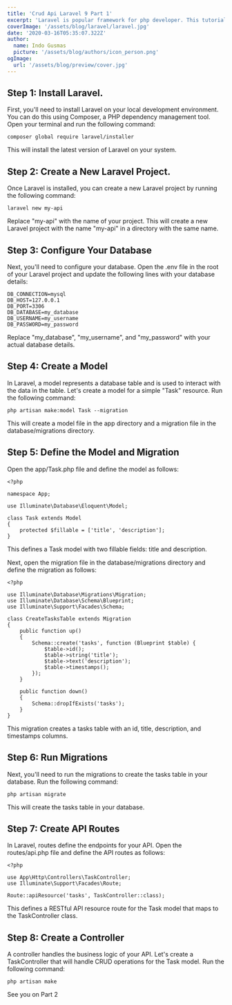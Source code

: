 ```yaml
---
title: 'Crud Api Laravel 9 Part 1'
excerpt: 'Laravel is popular framework for php developer. This tutorial i try share about how to CRUD api laravel.'
coverImage: '/assets/blog/laravel/laravel.jpg'
date: '2020-03-16T05:35:07.322Z'
author:
  name: Indo Gusmas
  picture: '/assets/blog/authors/icon_person.png'
ogImage:
  url: '/assets/blog/preview/cover.jpg'
---
```


## Step 1: Install Laravel.
First, you'll need to install Laravel on your local development environment. You can do this using Composer, a PHP dependency management tool. Open your terminal and run the following command:

```
composer global require laravel/installer
```

This will install the latest version of Laravel on your system.

## Step 2: Create a New Laravel Project.
Once Laravel is installed, you can create a new Laravel project by running the following command:

```
laravel new my-api
```
Replace "my-api" with the name of your project. This will create a new Laravel project with the name "my-api" in a directory with the same name.

## Step 3: Configure Your Database
Next, you'll need to configure your database. Open the .env file in the root of your Laravel project and update the following lines with your database details:

```
DB_CONNECTION=mysql
DB_HOST=127.0.0.1
DB_PORT=3306
DB_DATABASE=my_database
DB_USERNAME=my_username
DB_PASSWORD=my_password
```
Replace "my_database", "my_username", and "my_password" with your actual database details.

## Step 4: Create a Model
In Laravel, a model represents a database table and is used to interact with the data in the table. Let's create a model for a simple "Task" resource. Run the following command:

```
php artisan make:model Task --migration
```

This will create a model file in the app directory and a migration file in the database/migrations directory.

## Step 5: Define the Model and Migration
Open the app/Task.php file and define the model as follows:

```
<?php

namespace App;

use Illuminate\Database\Eloquent\Model;

class Task extends Model
{
    protected $fillable = ['title', 'description'];
}
```

This defines a Task model with two fillable fields: title and description.

Next, open the migration file in the database/migrations directory and define the migration as follows:

```
<?php

use Illuminate\Database\Migrations\Migration;
use Illuminate\Database\Schema\Blueprint;
use Illuminate\Support\Facades\Schema;

class CreateTasksTable extends Migration
{
    public function up()
    {
        Schema::create('tasks', function (Blueprint $table) {
            $table->id();
            $table->string('title');
            $table->text('description');
            $table->timestamps();
        });
    }

    public function down()
    {
        Schema::dropIfExists('tasks');
    }
}
```
This migration creates a tasks table with an id, title, description, and timestamps columns.
## Step 6: Run Migrations
Next, you'll need to run the migrations to create the tasks table in your database. Run the following command:
```
php artisan migrate
```

This will create the tasks table in your database.

## Step 7: Create API Routes
In Laravel, routes define the endpoints for your API. Open the routes/api.php file and define the API routes as follows:

```
<?php

use App\Http\Controllers\TaskController;
use Illuminate\Support\Facades\Route;

Route::apiResource('tasks', TaskController::class);

```
This defines a RESTful API resource route for the Task model that maps to the TaskController class.

## Step 8: Create a Controller
A controller handles the business logic of your API. Let's create a TaskController that will handle CRUD operations for the Task model. Run the following command:

```
php artisan make
```

See you on Part 2